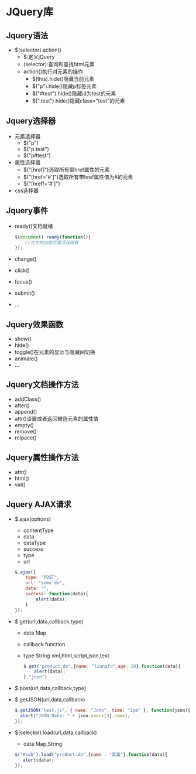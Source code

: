 # JQuery库

## Jquery语法

* $(selector).action()
  * $:定义jQuery
  * (selector):查询和查找html元素
  * action()执行对元素的操作
    * $(this).hide()隐藏当前元素
    * $("p").hide()隐藏p标签元素
    * $("#test").hide()隐藏id为test的元素
    * $(".test").hide()隐藏class="test"的元素

## Jquery选择器

* 元素选择器
  * $("p")
  * $("p.test")
  * $("p#test")
* 属性选择器
  * $("[href]")选取所有带href属性的元素
  * $("[href='#']")选取所有带href属性值为#的元素
  * $("[href!='#']")
* css选择器

## Jquery事件

* ready()文档就绪

  ```javascript
  $(document).ready(function(){
      //在文档加载后激活该函数
  });
  ```

* change()

* click()

* focus()

* submit()

* ...

## Jquery效果函数

* show()
* hide()
* toggle()在元素的显示与隐藏间切换
* animate()
* ...

## Jquery文档操作方法

* addClass()
* after()
* append()
* attr()设置或者返回被选元素的属性值
* empty()
* remove()
* relpace()

## Jquery属性操作方法

* attr()
* html()
* val()

## Jquery AJAX请求

* $.ajax(options)

  * contentType
  * data
  * dataType
  * success
  * type
  * url

  ```javascript
  $.ajax({
      type: "POST",
      url: "some.do",
      data: "",
      success: function(data){
          alert(data);
      }
  });
  ```

* $.get(url,data,callback,type)

  * data             Map

  * callback       function

  * type              String           xml,html,script,json,text

    ```   javascript
    $.get("product.do",{name: "liangfu",age: 20},function(data){
        alert(data);
    },"json")
    ```

* $.post(url,data,callback,type)

* $.getJSON(url,data,callback)

  ```javascript
  $.getJSON("test.js", { name: "John", time: "2pm" }, function(json){
    alert("JSON Data: " + json.users[3].name);
  });
  ```

* $(selector).load(url,data,callback)

  * data              Map,String

  ```javascript
  $("#sub").load("product.do",{name : "梁富"},function(data){
     alert(data); 
  });
  ```

  

